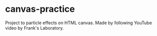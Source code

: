 # canvas-practice

Project to particle effects on HTML canvas. Made by following YouTube video by Frank's Laboratory.
